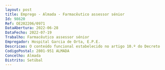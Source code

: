 ```yaml
--- 
layout: post
title: Emprego - Almada - Farmacêutico assessor sénior
Id: 98620
Ref: OE202206/0971
DataAbertura: 2022-06-28
DataFecho: 2022-07-19
Trabalho: Farmacêutico assessor sénior
Empregador: Hospital Garcia de Orta, E.P.E.
Descricao: O conteúdo funcional estabelecido no artigo 10.º do Decreto Lei n.º 108 2017, de 30 de agosto e artigo 10.º do Decreto Lei n.º 109 2017, de 30 de agosto.Farmácia Hospitalar   1
CodigoPostal: 2801-951 ALMADA
Concelho: Almada
Distrito: Setúbal
--- 
```

